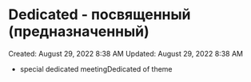# Dedicated - посвященный (предназначенный)

Created: August 29, 2022 8:38 AM
Updated: August 29, 2022 8:38 AM

- special dedicated meetingDedicated of theme